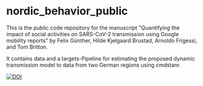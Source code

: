 # nordic_behavior_public

This is the public code repository for the manuscript "Quantifying the impact of social activities on SARS-CoV-2 transmission using Google mobility reports" by Felix Günther,
Hilde Kjelgaard Brustad, Arnoldo Frigessi, and Tom Britton.

It contains data and a targets-Pipeline for estimating the proposed dynamic transmission model to data from two German regions using cmdstanr. 

[![DOI](https://zenodo.org/badge/DOI/10.5281/zenodo.10514858.svg)](https://doi.org/10.5281/zenodo.10514858)


